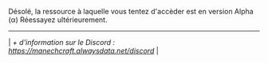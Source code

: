 Désolé, la ressource à laquelle vous tentez d'accèder est en version Alpha (α)
Réessayez ultérieurement.
 _______________________________________________________________________________
| _+ d'information sur le Discord : https://manechcraft.alwaysdata.net/discord_ |
